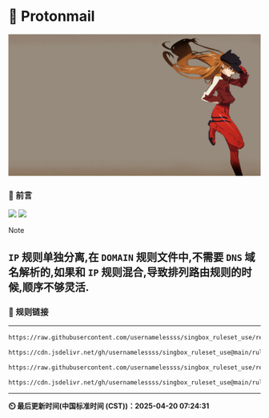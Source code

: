 
# 🧸 Protonmail
![](https://raw.githubusercontent.com/usernamelessss/picture-bed/main/images/202504042256831.jpg)
### 📣 前言
![](https://shields.io/badge/-移除重复规则-ff69b4) ![](https://shields.io/badge/-IP&nbsp;规则单独存放不与&nbsp;DOMAIN&nbsp;等混合-green)
> [!NOTE]
**`IP` 规则单独分离,在 `DOMAIN` 规则文件中,不需要 `DNS` 域名解析的,如果和 `IP` 规则混合,导致排列路由规则的时候,顺序不够灵活.**
---

###  🔗 规则链接
---

```url
https://raw.githubusercontent.com/usernamelessss/singbox_ruleset_use/refs/heads/main/rule/Protonmail/Protonmail_No_IP.json
```

```url
https://cdn.jsdelivr.net/gh/usernamelessss/singbox_ruleset_use@main/rule/Protonmail/Protonmail_No_IP.json
```

```url
https://raw.githubusercontent.com/usernamelessss/singbox_ruleset_use/refs/heads/main/rule/Protonmail/Protonmail_No_IP.srs
```

```url
https://cdn.jsdelivr.net/gh/usernamelessss/singbox_ruleset_use@main/rule/Protonmail/Protonmail_No_IP.srs
```

---
**⏲️ 最后更新时间(中国标准时间 (CST))：2025-04-20 07:24:31**